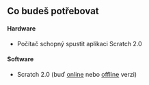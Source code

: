 ## Co budeš potřebovat

#### Hardware

+ Počítač schopný spustit aplikaci Scratch 2.0

#### Software

+ Scratch 2.0 (buď [online](https://scratch.mit.edu/projects/editor/) nebo [offline](https://scratch.mit.edu/scratch2download/) verzi)
